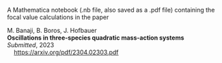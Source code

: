 A Mathematica notebook (.nb file, also saved as a .pdf file) containing the focal value calculations in the paper  

M. Banaji, B. Boros, J. Hofbauer  
**Oscillations in three-species quadratic mass-action systems**  
*Submitted*, 2023  
&nbsp;&nbsp;&nbsp;&nbsp;https://arxiv.org/pdf/2304.02303.pdf  
